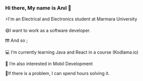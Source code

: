 ### Hi there, My name is Anıl 👋

⚡I'm an Electrical and Electronics student at Marmara University

😄I want to work as a software developer.

❗❗❗ And so ;

💻 I’m currently learning Java and React in a course (Kodlama.io) 

📱 I’m also interested in Mobil Development

🐣If there is a problem, I can spend hours solving it.



<!--
**anilakd/anilakd** is a ✨ _special_ ✨ repository because its `README.md` (this file) appears on your GitHub profile.

Here are some ideas to get you started:

- 🔭 I’m currently working on ...
- 🌱 I’m currently learning ...
- 👯 I’m looking to collaborate on ...
- 🤔 I’m looking for help with ...
- 💬 Ask me about ...
- 📫 How to reach me: ...
- 😄 Pronouns: ...
- ⚡ Fun fact: ...
-->
